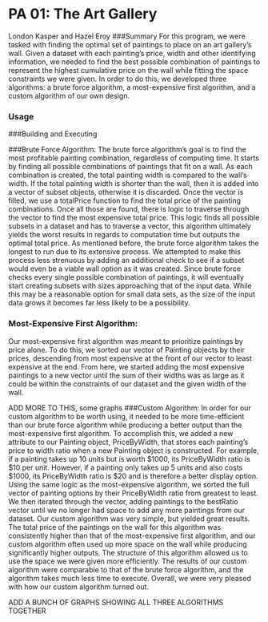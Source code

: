 # PA 01: The Art Gallery
London Kasper and Hazel Eroy
###Summary
For this program, we were tasked with finding the optimal set of paintings to place on an art gallery’s wall. Given a dataset with each painting’s price, width and other identifying information, we needed to find the best possible combination of paintings to represent the highest cumulative price on the wall while fitting the space constraints we were given. In order to do this, we developed three algorithms: a brute force algorithm, a most-expensive first algorithm, and a custom algorithm of our own design.
### Usage

###Building and Executing

###Brute Force Algorithm:
The brute force algorithm’s goal is to find the most profitable painting combination, regardless of computing time. It starts by finding all possible combinations of paintings that fit on a wall. As each combination is created, the total painting width is compared to the wall’s width. If the total painting width is shorter than the wall, then it is added into a vector of subset objects, otherwise it is discarded. Once the vector is filled, we use a totalPrice function to find the total price of the painting combinations. Once all those are found, there is logic to traverse through the vector to find the most expensive total price. This logic finds all possible subsets in a dataset and has to traverse a vector, this algorithm ultimately yields the worst results in regards to computation time but outputs the optimal total price.
As mentioned before, the brute force algorithm takes the longest to run due to its extensive process. We attempted to make this process less strenuous by adding an additional check to see if a subset would even be a viable wall option as it was created. Since brute force checks every single possible combination of paintings, it will eventually start creating subsets with sizes approaching that of the input data. While this may be a reasonable option for small data sets, as the size of the input data grows it becomes far less likely to be a possibility.
### Most-Expensive First Algorithm:
Our most-expensive first algorithm was meant to prioritize paintings by price alone. To do this, we sorted our vector of Painting objects by their prices, descending from most expensive at the front of our vector to least expensive at the end. From here, we started adding the most expensive paintings to a new vector until the sum of their widths was as large as it could be within the constraints of our dataset and the given width of the wall.

ADD MORE TO THIS, some graphs
###Custom Algorithm:
In order for our custom algorithm to be worth using, it needed to be more time-efficient than our brute force algorithm while producing a better output than the most-expensive first algorithm. To accomplish this, we added a new attribute to our Painting object, PriceByWidth, that stores each painting’s price to width ratio when a new Painting object is constructed. For example, if a painting takes up 10 units but is worth $1000, its PriceByWidth ratio is $10 per unit. However, if a painting only takes up 5 units and also costs $1000, its PriceByWidth ratio is $20 and is therefore a better display option. Using the same logic as the most-expensive algorithm, we sorted the full vector of painting options by their PriceByWidth ratio from greatest to least. We then iterated through the vector, adding paintings to the bestRatio vector until we no longer had space to add any more paintings from our dataset.
Our custom algorithm was very simple, but yielded great results. The total price of the paintings on the wall for this algorithm was consistently higher than that of the most-expensive first algorithm, and our custom algorithm often used up more space on the wall while producing significantly higher outputs. The structure of this algorithm allowed us to use the space we were given more efficiently. The results of our custom algorithm were comparable to that of the brute force algorithm, and the algorithm takes much less time to execute. Overall, we were very pleased with how our custom algorithm turned out.

ADD A BUNCH OF GRAPHS SHOWING ALL THREE ALGORITHMS TOGETHER

